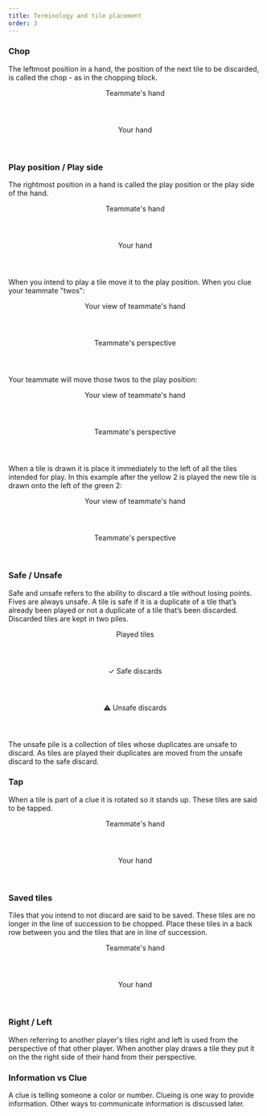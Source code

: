 ```yaml
---
title: Terminology and tile placement
order: 3
---
```


### Chop

The leftmost position in a hand, the position of the next tile to be discarded, is called the chop - as in the chopping block.

<game>
  <hand>
    <header>Teammate's hand</header>
    <tiles>
      <tile title="blue 1"></tile>
      <tile title="red 1"></tile>
      <tile title="yellow 2"></tile>
      <tile title="green 2"></tile>
      <mark><tile title="red 4"></tile></mark>
    </tiles>
  </hand>
  
  <hand>
    <header>Your hand</header>
    <tiles>
      <mark><tile title="hidden"></tile></mark>
      <tile title="hidden"></tile>
      <tile title="hidden"></tile>
      <tile title="hidden"></tile>
      <tile title="hidden"></tile>
    </tiles>
  </hand>
</game>

### Play position / Play side

The rightmost position in a hand is called the play position or the play side of the hand.

<game>
  <hand>
    <header>Teammate's hand</header>
    <tiles>
      <mark><tile title="blue 1"></tile></mark>
      <tile title="red 1"></tile>
      <tile title="yellow 2"></tile>
      <tile title="green 2"></tile>
      <tile title="red 4"></tile>
    </tiles>
  </hand>
  
  <hand>
    <header>Your hand</header>
    <tiles>
      <tile title="hidden"></tile>
      <tile title="hidden"></tile>
      <tile title="hidden"></tile>
      <tile title="hidden"></tile>
      <mark><tile title="hidden"></tile></mark>
    </tiles>
  </hand>
</game>

When you intend to play a tile move it to the play position. When you clue your teammate "twos":

<game>
  <hand>
    <header>Your view of teammate's hand</header>
    <tiles>
      <tile title="blue 1"></tile>
      <tile title="red 1"></tile>
      <mark><tile title="yellow 2"></tile></mark>
      <mark><tile title="green 2"></tile></mark>
      <tile title="red 4"></tile>
    </tiles>
  </hand>

  <hand>
    <header>Teammate's perspective</header>
    <tiles>
      <tile title="hidden"></tile>
      <mark><tile title="hidden"></tile></mark>
      <mark><tile title="hidden"></tile></mark>
      <tile title="hidden"></tile>
      <tile title="hidden"></tile>
    </tiles>
  </hand>
</game>

Your teammate will move those twos to the play position:

<game>
  <hand>
    <header>Your view of teammate's hand</header>
    <tiles>
      <mark><tile title="tapped yellow 2"></tile></mark>
      <mark><tile title="tapped green 2"></tile></mark>
      <tile title="blue 1"></tile>
      <tile title="red 1"></tile>
      <tile title="red 4"></tile>
    </tiles>
  </hand>

  <hand>
    <header>Teammate's perspective</header>
    <tiles>
      <tile title="hidden"></tile>
      <tile title="hidden"></tile>
      <tile title="hidden"></tile>
      <mark><tile title="tapped hidden"></tile></mark>
      <mark><tile title="tapped hidden"></tile></mark>
    </tiles>
  </hand>
</game>

When a tile is drawn it is place it immediately to the left of all the tiles intended for play. In this example after the yellow 2 is played the new tile is drawn onto the left of the green 2:

<game>
  <hand>
    <header>Your view of teammate's hand</header>
    <tiles>
      <tile title="tapped green 2"></tile>
      <mark><tile title="rainbow 3"></tile></mark>
      <tile title="blue 1"></tile>
      <tile title="red 1"></tile>
      <tile title="red 4"></tile>
    </tiles>
  </hand>

  <hand>
    <header>Teammate's perspective</header>
    <tiles>
      <tile title="hidden"></tile>
      <tile title="hidden"></tile>
      <tile title="hidden"></tile>
      <mark><tile title="hidden"></tile></mark>
      <tile title="tapped hidden"></tile>
    </tiles>
  </hand>
</game>

### Safe / Unsafe

Safe and unsafe refers to the ability to discard a tile without losing points. Fives are always unsafe. A tile is safe if it is a duplicate of a tile that’s already been played or not a duplicate of a tile that’s been discarded. Discarded tiles are kept in two piles.
 
 <game>
   <pile>
     <header>Played tiles</header>
     <tiles>
       <tile title="yellow 1"></tile>
     </tiles>
     <tiles>
       <tile title="blue 1"></tile>
     </tiles>
     <tiles>
       <tile title="red 1"></tile>
       <tile title="red 2"></tile>
     </tiles>
   </pile>
 
   <pile>
     <header>✓ Safe discards</header>
     <tiles>
       <tile title="yellow 1"></tile>
     </tiles>
     <tiles>
       <tile title="red 2"></tile>
     </tiles>
   </pile>

   <pile>
     <header>⚠ Unsafe discards</header>
     <tiles>
       <tile title="yellow 4"></tile>
     </tiles>
     <tiles>
       <tile title="red 3"></tile>
       <tile title="red 4"></tile>
     </tiles>
   </pile>
 </game>

 
 The unsafe pile is a collection of tiles whose duplicates are unsafe to discard. As tiles are played their duplicates are moved from the unsafe discard to the safe discard.

### Tap

When a tile is part of a clue it is rotated so it stands up. These tiles are said to be tapped.

<game>
  <hand>
    <header>Teammate's hand</header>
    <tiles>
      <tile title="blue 1"></tile>
      <tile title="red 1"></tile>
      <tile title="tapped yellow 2"></tile>
      <tile title="tapped green 2"></tile>
      <tile title="red 4"></tile>
    </tiles>
  </hand>
  
  <hand>
    <header>Your hand</header>
    <tiles>
      <tile title="hidden"></tile>
      <tile title="tapped hidden"></tile>
      <tile title="hidden"></tile>
      <tile title="hidden"></tile>
      <tile title="hidden"></tile>
    </tiles>
  </hand>
</game>

### Saved tiles

Tiles that you intend to not discard are said to be saved. These tiles are no longer in the line of succession to be chopped. Place these tiles in a back row between you and the tiles that are in line of succession.

<game>
  <hand>
    <header>Teammate's hand</header>
    <tiles>
      <mark><tile title="tapped blue 5"></tile></mark>
    </tiles>
    <tiles>
      <tile title="red 1"></tile>
      <tile title="yellow 2"></tile>
      <tile title="green 2"></tile>
      <tile title="red 4"></tile>
    </tiles>
  </hand>
  
  <hand>
    <header>Your hand</header>
    <tiles>
      <tile title="hidden"></tile>
      <tile title="hidden"></tile>
      <tile title="hidden"></tile>
    </tiles>
    <tiles>
      <mark><tile title="tapped hidden"></tile></mark>
      <mark><tile title="tapped hidden"></tile></mark>
    </tiles>
  </hand>
</game>

### Right / Left

When referring to another player's tiles right and left is used from the perspective of that other player. When another play draws a tile they put it on the the right side of their hand from their perspective.
    
### Information vs Clue

A clue is telling someone a color or number. Clueing is one way to provide information. Other ways to communicate information is discussed later.
